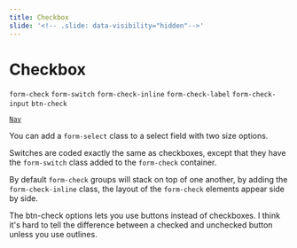 ```yaml
---
title: Checkbox
slide: '<!-- .slide: data-visibility="hidden"-->'
---
```


<!-- .slide: data-state="layout-title" class="bg-dark"-->

# Checkbox

`form-check` `form-switch` `form-check-inline`
`form-check-label`
`form-check-input`
`btn-check`

<a href="https://codepen.io/planetoftheweb/pen/ExZOowj?editors=1000" target="_blank"><code class="code-royal">Nav</code></a>

> >

You can add a `form-select` class to a select field with two size options.

Switches are coded exactly the same as checkboxes, except that they have the `form-switch` class added to the `form-check` container.

By default `form-check` groups will stack on top of one another, by adding the `form-check-inline` class, the layout of the `form-check` elements appear side by side.

The btn-check options lets you use buttons instead of checkboxes. I think it's hard to tell the difference between a checked and unchecked button unless you use outlines.
